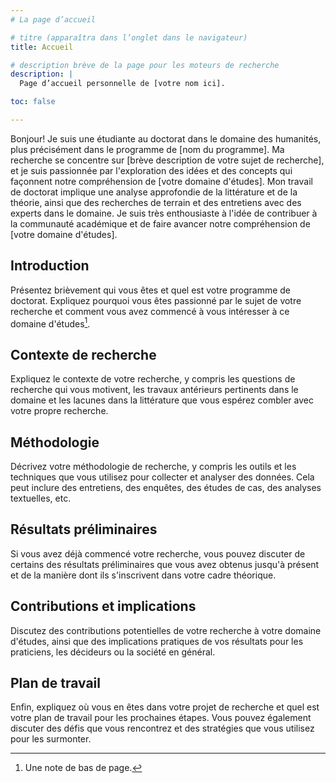 ```yaml
---
# La page d’accueil

# titre (apparaîtra dans l’onglet dans le navigateur)
title: Accueil

# description brève de la page pour les moteurs de recherche
description: | 
  Page d’accueil personnelle de [votre nom ici].

toc: false

---
```


<!-- Texte généré avec ChatGPT Mar 23 Version -->
Bonjour! Je suis une étudiante au doctorat dans le domaine des humanités, plus précisément dans le programme de [nom du programme]. Ma recherche se concentre sur [brève description de votre sujet de recherche], et je suis passionnée par l'exploration des idées et des concepts qui façonnent notre compréhension de [votre domaine d'études]. Mon travail de doctorat implique une analyse approfondie de la littérature et de la théorie, ainsi que des recherches de terrain et des entretiens avec des experts dans le domaine. Je suis très enthousiaste à l'idée de contribuer à la communauté académique et de faire avancer notre compréhension de [votre domaine d'études].

## Introduction

Présentez brièvement qui vous êtes et quel est votre programme de doctorat. Expliquez pourquoi vous êtes passionné par le sujet de votre recherche et comment vous avez commencé à vous intéresser à ce domaine d'études[^note1].

## Contexte de recherche

Expliquez le contexte de votre recherche, y compris les questions de recherche qui vous motivent, les travaux antérieurs pertinents dans le domaine et les lacunes dans la littérature que vous espérez combler avec votre propre recherche.

## Méthodologie

Décrivez votre méthodologie de recherche, y compris les outils et les techniques que vous utilisez pour collecter et analyser des données. Cela peut inclure des entretiens, des enquêtes, des études de cas, des analyses textuelles, etc.

## Résultats préliminaires

Si vous avez déjà commencé votre recherche, vous pouvez discuter de certains des résultats préliminaires que vous avez obtenus jusqu'à présent et de la manière dont ils s'inscrivent dans votre cadre théorique.

## Contributions et implications

Discutez des contributions potentielles de votre recherche à votre domaine d'études, ainsi que des implications pratiques de vos résultats pour les praticiens, les décideurs ou la société en général.

## Plan de travail

Enfin, expliquez où vous en êtes dans votre projet de recherche et quel est votre plan de travail pour les prochaines étapes. Vous pouvez également discuter des défis que vous rencontrez et des stratégies que vous utilisez pour les surmonter.

<!-- Notes -->
[^note1]: Une note de bas de page.
